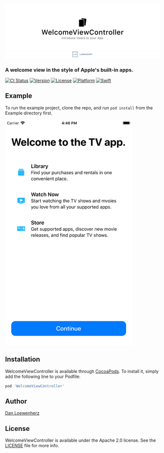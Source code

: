 ![](meta/repo-banner.png)
[![](meta/repo-banner-bottom.png)][lionheart-url]

### A welcome view in the style of Apple's built-in apps.

[![CI Status][ci-badge]][travis-repo-url]
[![Version][version-badge]][cocoapods-repo-url]
[![License][license-badge]][cocoapods-repo-url]
[![Platform][platform-badge]][cocoapods-repo-url]
[![Swift][swift-badge]][swift-url]

<!--
[![CocoaPods][downloads-badge]][cocoapods-repo-url]
[![CocoaPods][downloads-monthly-badge]][cocoapods-repo-url]
-->

## Example

To run the example project, clone the repo, and run `pod install` from the Example directory first.

<img src="meta/screenshot.png" height="736px" width="414px" />

## Installation

WelcomeViewController is available through [CocoaPods][cocoapods-url]. To install it, simply add the following line to your Podfile:

```ruby
pod 'WelcomeViewController'
```

## Author

[Dan Loewenherz](https://github.com/dlo)

## License

WelcomeViewController is available under the Apache 2.0 license. See the [LICENSE](LICENSE) file for more info.

<!-- Images -->

[ci-badge]: https://img.shields.io/travis/lionheart/WelcomeViewController.svg?style=flat
[version-badge]: https://img.shields.io/cocoapods/v/WelcomeViewController.svg?style=flat
[license-badge]: https://img.shields.io/cocoapods/l/WelcomeViewController.svg?style=flat
[platform-badge]: https://img.shields.io/cocoapods/p/WelcomeViewController.svg?style=flat
[downloads-badge]: https://img.shields.io/cocoapods/dt/WelcomeViewController.svg?style=flat
[downloads-monthly-badge]: https://img.shields.io/cocoapods/dm/WelcomeViewController.svg?style=flat
[swift-badge]: https://img.shields.io/badge/swift-3,_4-blue.svg

<!-- Links -->

[semver-url]: http://www.semver.org
[travis-repo-url]: https://travis-ci.org/lionheart/WelcomeViewController
[cocoapods-url]: http://cocoapods.org
[cocoapods-repo-url]: http://cocoapods.org/pods/WelcomeViewController
[doc-url]: https://code.lionheart.software/WelcomeViewController/
[lionheart-url]: https://lionheartsw.com/
[swift-url]: https://swift.org

